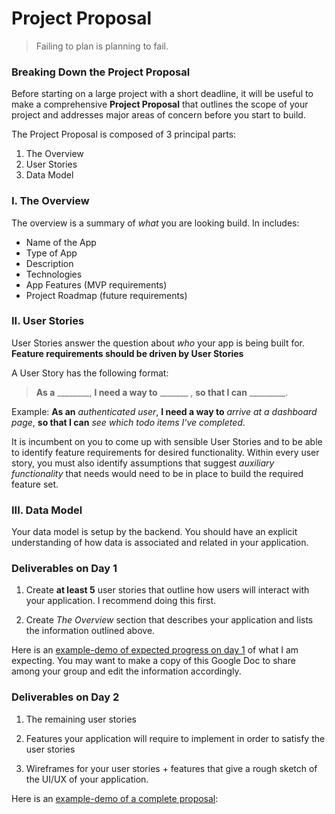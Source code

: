 # Project Proposal
> Failing to plan is planning to fail.

### Breaking Down the Project Proposal

Before starting on a large project with a short deadline, it will be useful to make a comprehensive **Project Proposal** that outlines the scope of your project and addresses major areas of concern before you start to build.

The Project Proposal is composed of 3 principal parts: 
1. The Overview
2. User Stories
3. Data Model


### I. The Overview
The overview is a summary of *what* you are looking build. In includes:
- Name of the App
- Type of App
- Description
- Technologies
- App Features (MVP requirements)
- Project Roadmap (future requirements)

### II. User Stories
User Stories answer the question about *who* your app is being built for. **Feature requirements should be driven by User Stories**

A User Story has the following format:
> **As a** ________,  **I need a way to** _______ , **so that I can**  _________.

Example: **As an** *authenticated user*, **I need a way to** *arrive at a dashboard page*, **so that I can** *see which todo items I've completed*.

It is incumbent on you to come up with sensible User Stories and to be able to identify feature requirements for desired functionality. Within every user story, you must also identify assumptions that suggest *auxiliary functionality* that needs would need to be in place to build the required feature set.  

### III. Data Model
Your data model is setup by the backend. You should have an explicit understanding of how data is associated and related in your application.


### Deliverables on Day 1
1. Create **at least 5** user stories that outline how users will interact with your application. I recommend doing this first.

2. Create *The Overview* section that describes your application and lists the information outlined above.

Here is an [example-demo of expected progress on day 1](https://docs.google.com/document/d/1y0H1cVlhwlCcSuNwWOid_d2OraZHopdi3nCfChBpGco/edit?usp=sharing) of what I am expecting. You may want to make a copy of this Google Doc to share among your group and edit the information accordingly.

### Deliverables on Day 2
1. The remaining user stories

2. Features your application will require to implement in order to satisfy the user stories

3. Wireframes for your user stories + features that give a rough sketch of the UI/UX of your application.

Here is an [example-demo of  a complete proposal](https://docs.google.com/document/d/1EamcZXAl-AZSWbB6v2hHw6feJh-T0u35TqVRmJpMOyU/edit?usp=sharing):
